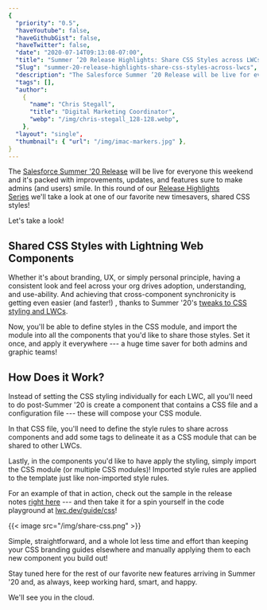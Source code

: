 ```yaml
---
{
  "priority": "0.5",
  "haveYoutube": false,
  "haveGithubGist": false,
  "haveTwitter": false,
  "date": "2020-07-14T09:13:08-07:00",
  "title": "Summer ’20 Release Highlights: Share CSS Styles across LWCs!",
  "Slug": "summer-20-release-highlights-share-css-styles-across-lwcs",
  "description": "The Salesforce Summer ’20 Release will be live for everyone this weekend and it’s packed with improvements, updates, and features sure to...",
  "tags": [],
  "author":
    {
      "name": "Chris Stegall",
      "title": "Digital Marketing Coordinator",
      "webp": "/img/chris-stegall_128-128.webp",
    },
  "layout": "single",
  "thumbnail": { "url": "/img/imac-markers.jpg" },
}
---
```


The [Salesforce Summer '20 Release](https://releasenotes.docs.salesforce.com/en-us/summer20/release-notes/salesforce_release_notes.htm) will be live for everyone this weekend and it's packed with improvements, updates, and features sure to make admins (and users) smile. In this round of our [Release Highlights Series](https://medium.com/tag/release-highlights/archive) we'll take a look at one of our favorite new timesavers, shared CSS styles!

Let's take a look!

## Shared CSS Styles with Lightning Web Components

Whether it's about branding, UX, or simply personal principle, having a consistent look and feel across your org drives adoption, understanding, and use-ability. And achieving that cross-component synchronicity is getting even easier (and faster!) , thanks to Summer '20's [tweaks to CSS styling and LWCs](https://releasenotes.docs.salesforce.com/en-us/summer20/release-notes/rn_lwc_css_share.htm).

Now, you'll be able to define styles in the CSS module, and import the module into all the components that you'd like to share those styles. Set it once, and apply it everywhere --- a huge time saver for both admins and graphic teams!

## How Does it Work?

Instead of setting the CSS styling individually for each LWC, all you'll need to do post-Summer '20 is create a component that contains a CSS file and a configuration file --- these will compose your CSS module.

In that CSS file, you'll need to define the style rules to share across components and add some tags to delineate it as a CSS module that can be shared to other LWCs.

Lastly, in the components you'd like to have apply the styling, simply import the CSS module (or multiple CSS modules)! Imported style rules are applied to the template just like non-imported style rules.

For an example of that in action, check out the sample in the release notes [right here](https://releasenotes.docs.salesforce.com/en-us/summer20/release-notes/rn_lwc_css_share.htm) --- and then take it for a spin yourself in the code playground at [lwc.dev/guide/css](https://lwc.dev/guide/css)!

{{< image src="/img/share-css.png" >}}

Simple, straightforward, and a whole lot less time and effort than keeping your CSS branding guides elsewhere and manually applying them to each new component you build out!

Stay tuned here for the rest of our favorite new features arriving in Summer '20 and, as always, keep working hard, smart, and happy.

We'll see you in the cloud.
